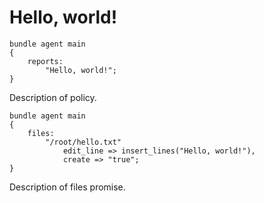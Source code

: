 # Hello, world!

```
bundle agent main
{
    reports:
        "Hello, world!";
}
```

Description of policy.

```
bundle agent main
{
    files:
        "/root/hello.txt"
            edit_line => insert_lines("Hello, world!"),
            create => "true";
}
```
Description of files promise.
